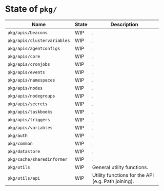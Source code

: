 # State of `pkg/`

| Name                        | State | Description                                        |
| --------------------------- | ----- | -------------------------------------------------- |
| `pkg/apis/beacons`          | WIP   | .                                                  |
| `pkg/apis/clustervariables` | WIP   | .                                                  |
| `pkg/apis/agentconfigs`     | WIP   | .                                                  |
| `pkg/apis/core`             | WIP   | .                                                  |
| `pkg/apis/cronjobs`         | WIP   | .                                                  |
| `pkg/apis/events`           | WIP   | .                                                  |
| `pkg/apis/namespaces`       | WIP   | .                                                  |
| `pkg/apis/nodes`            | WIP   | .                                                  |
| `pkg/apis/nodegroups`       | WIP   | .                                                  |
| `pkg/apis/secrets`          | WIP   | .                                                  |
| `pkg/apis/taskbooks`        | WIP   | .                                                  |
| `pkg/apis/triggers`         | WIP   | .                                                  |
| `pkg/apis/variables`        | WIP   | .                                                  |
| `pkg/auth`                  | WIP   | .                                                  |
| `pkg/common`                | WIP   | .                                                  |
| `pkg/datastore`             | WIP   | .                                                  |
| `pkg/cache/sharedinformer`  | WIP   | .                                                  |
| `pkg/utils`                 | WIP   | General utility functions.                         |
| `pkg/utils/api`             | WIP   | Utility functions for the API (e.g. Path joining). |

